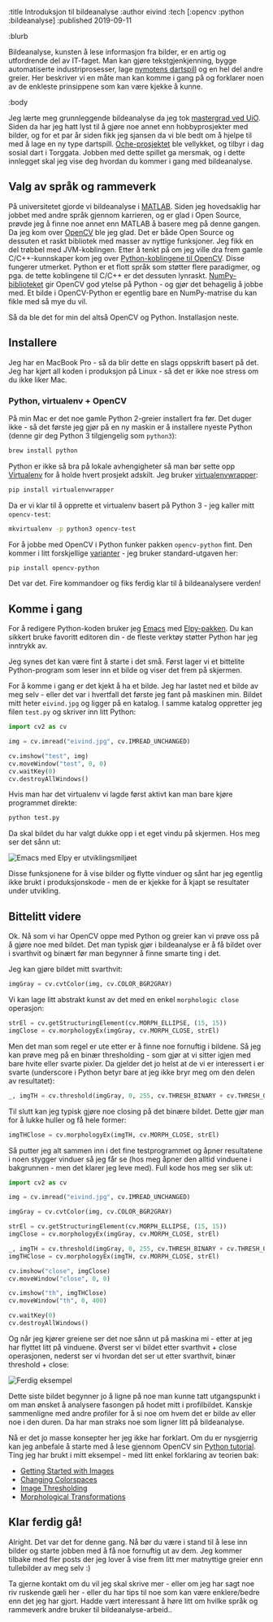 :title Introduksjon til bildeanalyse
:author eivind
:tech [:opencv :python :bildeanalyse]
:published 2019-09-11

:blurb

Bildeanalyse, kunsten å lese informasjon fra bilder, er en artig og utfordrende
del av IT-faget. Man kan gjøre tekstgjenkjenning, bygge automatiserte
industriprosesser, lage [nymotens dartspill](https://ochedart.com/) og en hel del
andre greier. Her beskriver vi en måte man kan komme i gang på og forklarer noen
av de enkleste prinsippene som kan være kjekke å kunne.

:body

Jeg lærte meg grunnleggende bildeanalyse da jeg tok
[mastergrad ved UiO](http://urn.nb.no/URN:NBN:no-25670). Siden
da har jeg hatt lyst til å gjøre noe annet enn hobbyprosjekter med bilder, og
for et par år siden fikk jeg sjansen da vi ble bedt om å hjelpe til med å lage
en ny type dartspill. [Oche-prosjektet](https://ochedart.com/) ble vellykket, og
tilbyr i dag sosial dart i Torggata. Jobben med dette spillet ga mersmak, og i
dette innlegget skal jeg vise deg hvordan du kommer i gang med bildeanalyse.

## Valg av språk og rammeverk

På universitetet gjorde vi bildeanalyse i
[MATLAB](https://se.mathworks.com/products/matlab.html).
Siden jeg hovedsaklig har jobbet med andre språk gjennom karrieren, og er glad i
Open Source, prøvde jeg å finne noe annet enn MATLAB å basere meg på denne gangen.
Da jeg kom over [OpenCV](https://opencv.org/) ble jeg glad. Det er både Open Source
og dessuten et raskt bibliotek med masser av nyttige funksjoner. Jeg fikk en del
trøbbel med JVM-koblingen. Etter å tenkt på om jeg ville dra frem gamle
C/C++-kunnskaper kom jeg over 
[Python-koblingene til OpenCV](https://docs.opencv.org/master/d6/d00/tutorial_py_root.html).
Disse fungerer utmerket. Python er et flott språk som støtter flere paradigmer, og
pga. de tette koblingene til C/C++ er det dessuten lynraskt.
[NumPy-biblioteket](https://docs.opencv.org/master/d6/d00/tutorial_py_root.html)
gir OpenCV god ytelse på Python - og gjør det behagelig å jobbe med. Et bilde i
OpenCV-Python er egentlig bare en NumPy-matrise du kan fikle med så mye du vil.

Så da ble det for min del altså OpenCV og Python. Installasjon neste.

## Installere

Jeg har en MacBook Pro - så da blir dette en slags oppskrift basert på det. Jeg har
kjørt all koden i produksjon på Linux - så det er ikke noe stress om du ikke liker
Mac.

### Python, virtualenv + OpenCV

På min Mac er det noe gamle Python 2-greier installert fra før. Det duger ikke - så
det første jeg gjør på en ny maskin er å installere nyeste Python (denne gir deg
Python 3 tilgjengelig som `python3`):

```bash
brew install python
```

Python er ikke så bra på lokale avhengigheter så man bør sette opp
[Virtualenv](https://virtualenv.pypa.io/en/latest/) for å holde hvert prosjekt
adskilt. Jeg bruker [virtualenvwrapper](https://virtualenvwrapper.readthedocs.io/en/latest/):

```bash
pip install virtualenvwrapper
```

Da er vi klar til å opprette et virtualenv basert på Python 3 - jeg kaller mitt
`opencv-test`:

```bash
mkvirtualenv -p python3 opencv-test
```

For å jobbe med OpenCV i Python funker pakken `opencv-python` fint. Den kommer i
litt forskjellige [varianter](https://pypi.org/project/opencv-python/) - jeg bruker
standard-utgaven her:

```bash
pip install opencv-python
```

Det var det. Fire kommandoer og fiks ferdig klar til å bildeanalysere verden!

## Komme i gang

For å redigere Python-koden bruker jeg [Emacs](https://www.gnu.org/software/emacs/)
med [Elpy-pakken](https://github.com/jorgenschaefer/elpy). Du kan sikkert bruke
favoritt editoren din - de fleste verktøy støtter Python har jeg inntrykk av.

Jeg synes det kan være fint å starte i det små. Først lager vi et bittelite
Python-program som leser inn et bilde og viser det frem på skjermen.

For å komme i gang er det kjekt å ha et bilde. Jeg har lastet ned et bilde av meg
selv - eller det var i hvertfall det første jeg fant på maskinen min. Bildet mitt
heter `eivind.jpg` og ligger på en katalog. I samme katalog oppretter jeg filen
`test.py` og skriver inn litt Python:

```python
import cv2 as cv

img = cv.imread("eivind.jpg", cv.IMREAD_UNCHANGED)

cv.imshow("test", img)
cv.moveWindow("test", 0, 0)
cv.waitKey(0)
cv.destroyAllWindows()
```

Hvis man har det virtualenv vi lagde først aktivt kan man bare kjøre programmet
direkte:

```bash
python test.py
```

Da skal bildet du har valgt dukke opp i et eget vindu på skjermen. Hos meg ser det
sånn ut:

![Emacs med Elpy er utviklingsmiljøet](/images/blogg/ba_intro_1.png)

Disse funksjonene for å vise bilder og flytte vinduer og sånt har jeg egentlig ikke
brukt i produksjonskode - men de er kjekke for å kjapt se resultater under
utvikling.

## Bittelitt videre

Ok. Nå som vi har OpenCV oppe med Python og greier kan vi prøve oss på å gjøre noe
med bildet. Det man typisk gjør i bildeanalyse er å få bildet over i svarthvit og
binært før man begynner å finne smarte ting i det.

Jeg kan gjøre bildet mitt svarthvit:

```python
imgGray = cv.cvtColor(img, cv.COLOR_BGR2GRAY)
```

Vi kan lage litt abstrakt kunst av det med en enkel `morphologic close` operasjon:

```python
strEl = cv.getStructuringElement(cv.MORPH_ELLIPSE, (15, 15))
imgClose = cv.morphologyEx(imgGray, cv.MORPH_CLOSE, strEl)
```

Men det man som regel er ute etter er å finne noe fornuftig i bildene. Så jeg kan
prøve meg på en binær thresholding - som gjør at vi sitter igjen med bare hvite
eller svarte pixler. Da gjelder det jo helst at de vi er interessert i er svarte
(underscore i Python betyr bare at jeg ikke bryr meg om den delen av resultatet):

```python
_, imgTH = cv.threshold(imgGray, 0, 255, cv.THRESH_BINARY + cv.THRESH_OTSU)
```

Til slutt kan jeg typisk gjøre noe closing på det binære bildet. Dette gjør man for
å lukke huller og få hele former:

```python
imgTHClose = cv.morphologyEx(imgTH, cv.MORPH_CLOSE, strEl)
```

Så putter jeg alt sammen inn i det fine testprogrammet og åpner resultatene i noen
stygger vinduer så jeg får se (hos meg åpner den alltid vinduene i bakgrunnen - men
det klarer jeg leve med). Full kode hos meg ser slik ut:

```python
import cv2 as cv

img = cv.imread("eivind.jpg", cv.IMREAD_UNCHANGED)

imgGray = cv.cvtColor(img, cv.COLOR_BGR2GRAY)

strEl = cv.getStructuringElement(cv.MORPH_ELLIPSE, (15, 15))
imgClose = cv.morphologyEx(imgGray, cv.MORPH_CLOSE, strEl)

_, imgTH = cv.threshold(imgGray, 0, 255, cv.THRESH_BINARY + cv.THRESH_OTSU)
imgTHClose = cv.morphologyEx(imgTH, cv.MORPH_CLOSE, strEl)

cv.imshow("close", imgClose)
cv.moveWindow("close", 0, 0)

cv.imshow("th", imgTHClose)
cv.moveWindow("th", 0, 400)

cv.waitKey(0)
cv.destroyAllWindows()
```

Og når jeg kjører greiene ser det noe sånn ut på maskina mi - etter at jeg har
flyttet litt på vinduene. Øverst ser vi bildet etter svarthvit + close operasjonen,
nederst ser vi hvordan det ser ut etter svarthvit, binær threshold + close:

![Ferdig eksempel](/images/blogg/ba_intro_2.png)

Dette siste bildet begynner jo å ligne på noe man kunne tatt utgangspunkt i om man
ønsket å analysere fasongen på hodet mitt i profilbildet. Kanskje sammenligne med
andre profiler for å si noe om hvem det er bilde av eller noe i den duren. Da har
man straks noe som ligner litt på bildeanalyse.

Nå er det jo masse konsepter her jeg ikke har forklart. Om du er nysgjerrig kan jeg
anbefale å starte med å lese gjennom OpenCV sin
[Python tutorial](https://docs.opencv.org/master/d6/d00/tutorial_py_root.html). Ting
jeg har brukt i mitt eksempel - med litt enkel forklaring av teorien bak:

- [Getting Started with Images](https://docs.opencv.org/master/dc/d2e/tutorial_py_image_display.html)
- [Changing Colorspaces](https://docs.opencv.org/master/df/d9d/tutorial_py_colorspaces.html)
- [Image Thresholding](https://docs.opencv.org/master/d7/d4d/tutorial_py_thresholding.html)
- [Morphological Transformations](https://docs.opencv.org/master/d9/d61/tutorial_py_morphological_ops.html)

## Klar ferdig gå!

Alright. Det var det for denne gang. Nå bør du være i stand til å lese inn bilder og
starte jobben med å få noe fornuftig ut av dem. Jeg kommer tilbake med fler posts
der jeg lover å vise frem litt mer matnyttige greier enn tullebilder av meg selv :)

Ta gjerne kontakt om du vil jeg skal skrive mer - eller om jeg har sagt noe riv
ruskende gæli her - eller du har tips til noe som kan være enklere/bedre enn det
jeg har gjort. Hadde vært interessant å høre litt om hvilke språk og rammeverk
andre bruker til bildeanalyse-arbeid..

